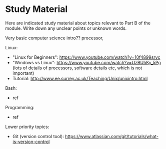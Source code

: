 # Study Material

Here are indicated study material about topics relevant to Part B of the module. Write down any unclear points or unknown words.  

Very basic computer science intro?? processor, 

Linux:  
- "Linux for Beginners": https://www.youtube.com/watch?v=10f4899srvc
- "Windows vs Linux": https://www.youtube.com/watch?v=UzBUhKy_5Pg (lots of details of processors, software details etc, which is not important)
- Tutorial: http://www.ee.surrey.ac.uk/Teaching/Unix/unixintro.html

Bash:  
- ref

Programming:
- ref
 

Lower priority topics:

- Git (version control tool): https://www.atlassian.com/git/tutorials/what-is-version-control
